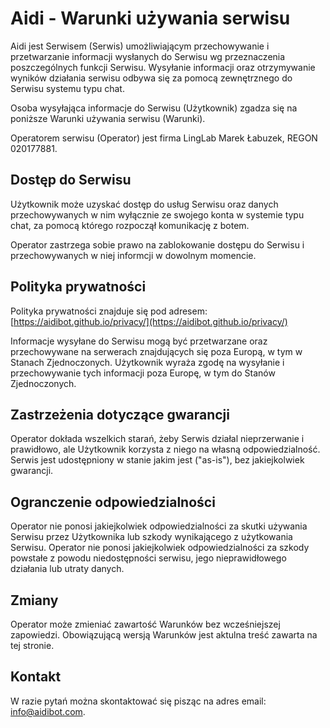 # Aidi - Warunki używania serwisu

Aidi jest Serwisem (Serwis) umożliwiającym przechowywanie i przetwarzanie informacji wysłanych do Serwisu wg przeznaczenia poszczególnych funkcji Serwisu. Wysyłanie informacji oraz otrzymywanie wyników działania serwisu odbywa się za pomocą zewnętrznego do Serwisu systemu typu chat.

Osoba wysyłająca informacje do Serwisu (Użytkownik) zgadza się na poniższe Warunki używania serwisu (Warunki).

Operatorem serwisu (Operator) jest firma LingLab Marek Łabuzek, REGON 020177881.

## Dostęp do Serwisu

Użytkownik może uzyskać dostęp do usług Serwisu oraz danych przechowywanych w nim wyłącznie ze swojego konta w systemie typu chat, za pomocą którego rozpoczął komunikację z botem.

Operator zastrzega sobie prawo na zablokowanie dostępu do Serwisu i przechowywanych w niej informcji w dowolnym momencie.

## Polityka prywatności

Polityka prywatności znajduje się pod adresem: [https://aidibot.github.io/privacy/](https://aidibot.github.io/privacy/)

Informacje wysyłane do Serwisu mogą być przetwarzane oraz przechowywane na serwerach znajdujących się poza Europą, w tym w Stanach Zjednoczonych. Użytkownik wyraża zgodę na wysyłanie i przechowywanie tych informacji poza Europę, w tym do Stanów Zjednoczonych.

## Zastrzeżenia dotyczące gwarancji

Operator dokłada wszelkich starań, żeby Serwis działal nieprzerwanie i prawidłowo, ale Użytkownik korzysta z niego na własną odpowiedzialność.
Serwis jest udostępniony w stanie jakim jest ("as-is"), bez jakiejkolwiek gwarancji.

## Ogranczenie odpowiedzialności

Operator nie ponosi jakiejkolwiek odpowiedzialności za skutki używania Serwisu przez Użytkownika lub szkody wynikającego z użytkowania Serwisu.
Operator nie ponosi jakiejkolwiek odpowiedzialności za szkody powstałe z powodu niedostępności serwisu, jego nieprawidłowego działania lub utraty danych.

## Zmiany

Operator może zmieniać zawartość Warunków bez wcześniejszej zapowiedzi. Obowiązującą wersją Warunków jest aktulna treść zawarta na tej stronie.

## Kontakt

W razie pytań można skontaktować się pisząc na adres email: info@aidibot.com.
